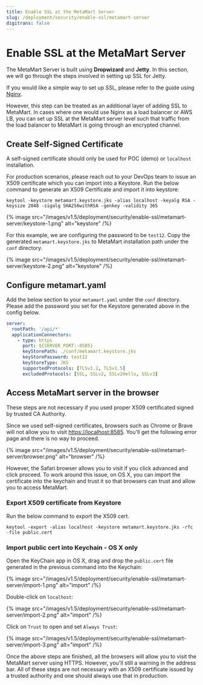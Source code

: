 ```yaml
---
title: Enable SSL at the MetaMart Server
slug: /deployment/security/enable-ssl/metamart-server
digitrans: false
---
```


# Enable SSL at the MetaMart Server

The MetaMart Server is built using **Dropwizard** and **Jetty**. In this section, we will go through the steps 
involved in setting up SSL for Jetty. 

If you would like a simple way to set up SSL, please refer to the guide using [Nginx](/deployment/security/enable-ssl/nginx). 

However, this step can be treated as an additional layer of adding SSL to MetaMart. In cases where one would use
Nginx as a load balancer or AWS LB, you can set up SSL at the MetaMart server level such that traffic from the 
load balancer to MetaMart is going through an encrypted channel.

## Create Self-Signed Certificate

A self-signed certificate should only be used for POC (demo) or `localhost` installation.

For production scenarios, please reach out to your DevOps team to issue an X509 certificate which you can import into a
Keystore. Run the below command to generate an X509 Certificate and import it into keystore:

```commandline
keytool -keystore metamart.keystore.jks -alias localhost -keyalg RSA -keysize 2048 -sigalg SHA256withRSA -genkey -validity 365
```

{% image src="/images/v1.5/deployment/security/enable-ssl/metamart-server/keystore-1.png" alt="keystore" /%}


For this example, we are configuring the password to be `test12`. Copy the generated `metamart.keystore.jks` to
MetaMart installation path under the `conf` directory.

{% image src="/images/v1.5/deployment/security/enable-ssl/metamart-server/keystore-2.png" alt="keystore" /%}


## Configure metamart.yaml 

Add the below section to your `metamart.yaml` under the `conf` directory. Please add the password you set for the 
Keystore generated above in the config below.

```yaml
server:                                                                                                                                                                                  
  rootPath: '/api/*'                                                                                                                                                                     
  applicationConnectors:                                                                                                                                                                 
    - type: https                                                                                                                                                                        
      port: ${SERVER_PORT:-8585}                                                                                                                                                         
      keyStorePath: ./conf/metamart.keystore.jks                                                                                                                                     
      keyStorePassword: test12                                                                                                                                                           
      keyStoreType: JKS                                                                                                                                                                  
      supportedProtocols: [TLSv1.2, TLSv1.5]                                                                                                                                      
      excludedProtocols: [SSL, SSLv2, SSLv2Hello, SSLv3]
```
                                                                                                                               
## Access MetaMart server in the browser 

These steps are not necessary if you used proper X509 certificated signed by trusted CA Authority. 

Since we used self-signed certificates, browsers such as Chrome or Brave will not allow you to visit 
[https://localhost:8585](https://localhost:8585). You'll get the following error page and there is no way to proceed.

{% image src="/images/v1.5/deployment/security/enable-ssl/metamart-server/browser.png" alt="browser" /%}

However, the Safari browser allows you to visit if you click advanced and click proceed. To work around this issue, on
OS X, you can import the certificate into the keychain and trust it so that browsers can trust and allow you to access
MetaMart. 

### Export X509 certificate from Keystore

Run the below command to export the X509 cert.

```commandline
keytool -export -alias localhost -keystore metamart.keystore.jks -rfc -file public.cert
```

### Import public cert into Keychain - OS X only

Open the KeyChain app in OS X, drag and drop the `public.cert` file generated in the previous command into the Keychain:

{% image src="/images/v1.5/deployment/security/enable-ssl/metamart-server/import-1.png" alt="import" /%}

Double-click on `localhost`:

{% image src="/images/v1.5/deployment/security/enable-ssl/metamart-server/import-2.png" alt="import" /%}


Click on `Trust` to open and set `Always Trust`:

{% image src="/images/v1.5/deployment/security/enable-ssl/metamart-server/import-3.png" alt="import" /%}

Once the above steps are finished, all the browsers will allow you to visit the MetaMart server using HTTPS.
However, you'll still a warning in the address bar. All of these steps are not necessary with an X509 certificate issued
by a trusted authority and one should always use that in production.
